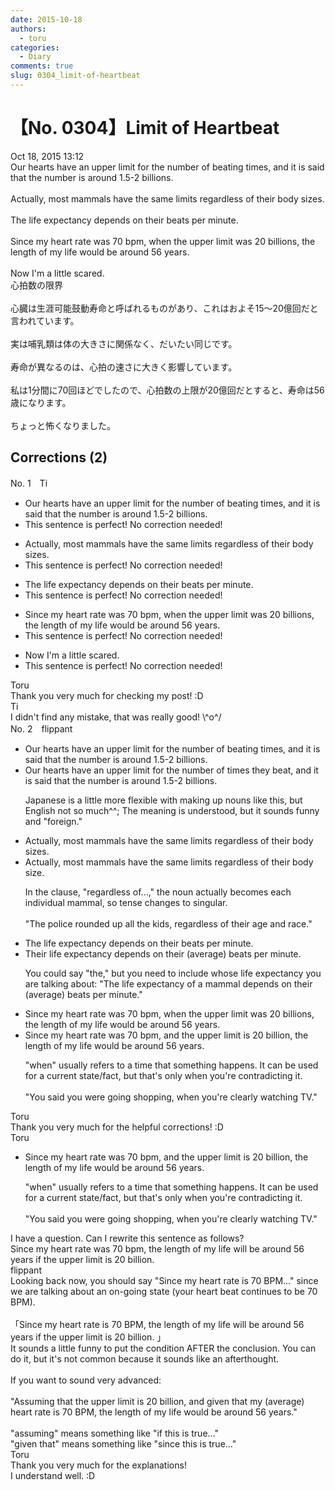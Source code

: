 ```yaml
---
date: 2015-10-18
authors:
  - toru
categories:
  - Diary
comments: true
slug: 0304_limit-of-heartbeat
---
```


# 【No. 0304】Limit of Heartbeat
<div class="date">Oct 18, 2015 13:12</div>
<div id="post"><div id="body_show_ori">
Our hearts have an upper limit for the number of beating times, and it is said that the number is around 1.5-2 billions.<br/><br/>Actually, most mammals have the same limits regardless of their body sizes.<br/><br/>The life expectancy depends on their beats per minute.<br/><br/>Since my heart rate was 70 bpm, when the upper limit was 20 billions, the length of my life would be around 56 years.<br/><br/>Now I'm a little scared.
</div></div>

<!-- more -->

<div id="post_ja"><div id="body_show_mo">
心拍数の限界<br/><br/>心臓は生涯可能鼓動寿命と呼ばれるものがあり、これはおよそ15～20億回だと言われています。<br/><br/>実は哺乳類は体の大きさに関係なく、だいたい同じです。<br/><br/>寿命が異なるのは、心拍の速さに大きく影響しています。<br/><br/>私は1分間に70回ほどでしたので、心拍数の上限が20億回だとすると、寿命は56歳になります。<br/><br/>ちょっと怖くなりました。
</div></div>

## Corrections (2)
<div id="block"><div class="first_name"> No. 1　<span class="just_name">Ti</span></div><div id="block2">
<ul class="correction_field">
<li class="incorrect">Our hearts have an upper limit for the number of beating times, and it is said that the number is around 1.5-2 billions.</li>
<li class="corrected perfect">This sentence is perfect! No correction needed!</li>
</ul>
<ul class="correction_field">
<li class="incorrect">Actually, most mammals have the same limits regardless of their body sizes.</li>
<li class="corrected perfect">This sentence is perfect! No correction needed!</li>
</ul>
<ul class="correction_field">
<li class="incorrect">The life expectancy depends on their beats per minute.</li>
<li class="corrected perfect">This sentence is perfect! No correction needed!</li>
</ul>
<ul class="correction_field">
<li class="incorrect">Since my heart rate was 70 bpm, when the upper limit was 20 billions, the length of my life would be around 56 years.</li>
<li class="corrected perfect">This sentence is perfect! No correction needed!</li>
</ul>
<ul class="correction_field">
<li class="incorrect">Now I'm a little scared.</li>
<li class="corrected perfect">This sentence is perfect! No correction needed!</li>
</ul>
</div><div class="name"><span class="just_name">Toru</span><br>
Thank you very much for checking my post! :D
</div>
<div class="name"><span class="just_name">Ti</span><br>
I didn't find any mistake, that was really good! \^o^/
</div>
</div>
<div id="block"><div class="first_name"> No. 2　<span class="just_name">flippant</span></div><div id="block2">
<ul class="correction_field">
<li class="incorrect">Our hearts have an upper limit for the number of beating times, and it is said that the number is around 1.5-2 billions.</li>
<li class="corrected correct">
Our hearts have an upper limit for the number of <span class="f_blue">times they beat</span>, and it is said that the number is around 1.5-2 billions.
<p class="correction_comment">Japanese is a little more flexible with making up nouns like this, but English not so much^^; The meaning is understood, but it sounds funny and "foreign."</p>
</li>
</ul>
<ul class="correction_field">
<li class="incorrect">Actually, most mammals have the same limits regardless of their body sizes.</li>
<li class="corrected correct">
Actually, most mammals have the same limits regardless of their body <span class="f_blue">size</span>.
<p class="correction_comment">In the clause, "regardless of...," the noun actually becomes each individual mammal, so tense changes to singular.<br/><br/>"The police rounded up all the kids, regardless of their age and race."</p>
</li>
</ul>
<ul class="correction_field">
<li class="incorrect">The life expectancy depends on their beats per minute.</li>
<li class="corrected correct">
<span class="f_blue">Their </span>life expectancy depends on their <span class="f_blue">(average)</span> beats per minute.
<p class="correction_comment">You could say "the," but you need to include whose life expectancy you are talking about: "The life expectancy of a mammal depends on their (average) beats per minute."</p>
</li>
</ul>
<ul class="correction_field">
<li class="incorrect">Since my heart rate was 70 bpm, when the upper limit was 20 billions, the length of my life would be around 56 years.</li>
<li class="corrected correct">
Since my heart rate was 70 bpm, <span class="f_blue">and </span>the upper limit <span class="f_blue">is </span>20 <span class="f_blue">billion</span>, the length of my life would be around 56 years.
<p class="correction_comment">"when" usually refers to a time that something happens. It can be used for a current state/fact, but that's only when you're contradicting it.<br/><br/>"You said you were going shopping, when you're clearly watching TV."</p>
</li>
</ul>
</div><div class="name"><span class="just_name">Toru</span><br>
Thank you very much for the helpful corrections! :D
</div>
<div class="name"><span class="just_name">Toru</span><br><div class="quote_field"><ul class="correction_field">
<li class="corrected correct">
Since my heart rate was 70 bpm, <span class="f_blue">and </span>the upper limit <span class="f_blue">is </span>20 <span class="f_blue">billion</span>, the length of my life would be around 56 years.
<p class="correction_comment">
"when" usually refers to a time that something happens. It can be used for a current state/fact, but that's only when you're contradicting it.<br/><br/>"You said you were going shopping, when you're clearly watching TV."
</p>
</li>
</ul></div>
I have a question. Can I rewrite this sentence as follows?<br/>Since my heart rate was 70 bpm, the length of my life will be around 56 years if the upper limit is 20 billion.
</div>
<div class="name"><span class="just_name">flippant</span><br>
Looking back now, you should say "Since my heart rate is 70 BPM..." since we are talking about an on-going state (your heart beat continues to be 70 BPM).<br/><br/>「Since my heart rate is 70 BPM, the length of my life will be around 56 years if the upper limit is 20 billion. 」<br/>It sounds a little funny to put the condition AFTER the conclusion. You can do it, but it's not common because it sounds like an afterthought.<br/><br/>If you want to sound very advanced:<br/><br/>"Assuming that the upper limit is 20 billion, and given that my (average) heart rate is 70 BPM, the length of my life would be around 56 years."<br/><br/>"assuming" means something like "if this is true..."<br/>"given that" means something like "since this is true..."
</div>
<div class="name"><span class="just_name">Toru</span><br>
Thank you very much for the explanations!<br/>I understand well. :D
</div>
</div>
